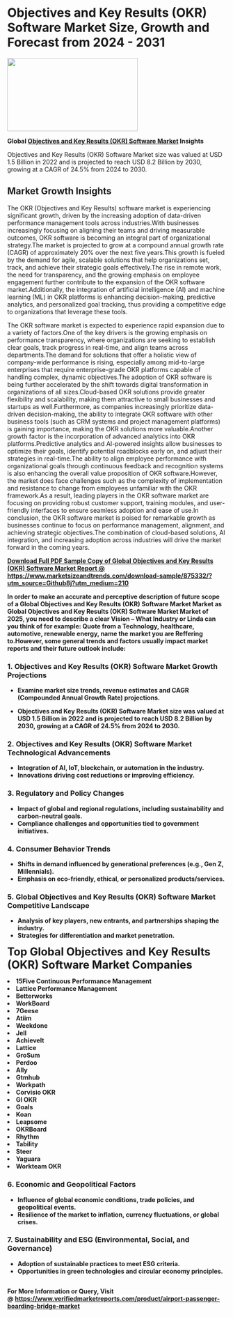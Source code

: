 <H1>Objectives and Key Results (OKR) Software Market Size, Growth and Forecast from 2024 - 2031</H1><img class="aligncenter size-medium wp-image-584254" src="https://thirdeyenews.in/wp-content/uploads/2024/09/Global-Market-Research-300x168.jpeg" alt="" width="300" height="168" /><p><strong>Global&nbsp;<a href="https://www.marketsizeandtrends.com/download-sample/875332/?utm_source=Github8j?utm_medium=210">Objectives and Key Results (OKR) Software Market</a> Insights</strong></p><p>Objectives and Key Results (OKR) Software Market size was valued at USD 1.5 Billion in 2022 and is projected to reach USD 8.2 Billion by 2030, growing at a CAGR of 24.5% from 2024 to 2030.</p><p><h2>Market Growth Insights</h2> <p>The OKR (Objectives and Key Results) software market is experiencing significant growth, driven by the increasing adoption of data-driven performance management tools across industries.With businesses increasingly focusing on aligning their teams and driving measurable outcomes, OKR software is becoming an integral part of organizational strategy.The market is projected to grow at a compound annual growth rate (CAGR) of approximately 20% over the next five years.This growth is fueled by the demand for agile, scalable solutions that help organizations set, track, and achieve their strategic goals effectively.The rise in remote work, the need for transparency, and the growing emphasis on employee engagement further contribute to the expansion of the OKR software market.Additionally, the integration of artificial intelligence (AI) and machine learning (ML) in OKR platforms is enhancing decision-making, predictive analytics, and personalized goal tracking, thus providing a competitive edge to organizations that leverage these tools.</p> <p><strong><a href="#"></a></strong></p> <p>The OKR software market is expected to experience rapid expansion due to a variety of factors.One of the key drivers is the growing emphasis on performance transparency, where organizations are seeking to establish clear goals, track progress in real-time, and align teams across departments.The demand for solutions that offer a holistic view of company-wide performance is rising, especially among mid-to-large enterprises that require enterprise-grade OKR platforms capable of handling complex, dynamic objectives.The adoption of OKR software is being further accelerated by the shift towards digital transformation in organizations of all sizes.Cloud-based OKR solutions provide greater flexibility and scalability, making them attractive to small businesses and startups as well.Furthermore, as companies increasingly prioritize data-driven decision-making, the ability to integrate OKR software with other business tools (such as CRM systems and project management platforms) is gaining importance, making the OKR solutions more valuable.Another growth factor is the incorporation of advanced analytics into OKR platforms.Predictive analytics and AI-powered insights allow businesses to optimize their goals, identify potential roadblocks early on, and adjust their strategies in real-time.The ability to align employee performance with organizational goals through continuous feedback and recognition systems is also enhancing the overall value proposition of OKR software.However, the market does face challenges such as the complexity of implementation and resistance to change from employees unfamiliar with the OKR framework.As a result, leading players in the OKR software market are focusing on providing robust customer support, training modules, and user-friendly interfaces to ensure seamless adoption and ease of use.In conclusion, the OKR software market is poised for remarkable growth as businesses continue to focus on performance management, alignment, and achieving strategic objectives.The combination of cloud-based solutions, AI integration, and increasing adoption across industries will drive the market forward in the coming years.</p> <p><strong><a href="#"></p><p><span class=""><strong>Download Full PDF Sample Copy of Global Objectives and Key Results (OKR) Software Market Report</strong> @ <a href="https://www.marketsizeandtrends.com/download-sample/875332/?utm_source=Github8j?utm_medium=210" target="_blank">https://www.marketsizeandtrends.com/download-sample/875332/?utm_source=Github8j?utm_medium=210</a></span></p><p>In order to make an accurate and perceptive description of future scope of a Global&nbsp;Objectives and Key Results (OKR) Software Market Market as Global&nbsp;Objectives and Key Results (OKR) Software Market Market of 2025, you need to describe a clear Vision &ndash; What Industry or Linda can you think of for example: Quote from a Technology, healthcare, automotive, renewable energy, name the market you are Reffering to.However, some general trends and factors usually impact market reports and their future outlook include:</p><h3>1.&nbsp;<strong>Objectives and Key Results (OKR) Software Market Growth Projections</strong></h3><ul><li>Examine market size trends, revenue estimates and CAGR (Compounded Annual Growth Rate) projections.</li><li><p>Objectives and Key Results (OKR) Software Market size was valued at USD 1.5 Billion in 2022 and is projected to reach USD 8.2 Billion by 2030, growing at a CAGR of 24.5% from 2024 to 2030.</p></li></ul><h3>2.&nbsp;<strong>Objectives and Key Results (OKR) Software Market Technological Advancements</strong></h3><ul><li>Integration of AI, IoT, blockchain, or automation in the industry.</li><li>Innovations driving cost reductions or improving efficiency.</li></ul><h3>3.&nbsp;<strong>Regulatory and Policy Changes</strong></h3><ul><li>Impact of global and regional regulations, including sustainability and carbon-neutral goals.</li><li>Compliance challenges and opportunities tied to government initiatives.</li></ul><h3>4.&nbsp;<strong>Consumer Behavior Trends</strong></h3><ul><li>Shifts in demand influenced by generational preferences (e.g., Gen Z, Millennials).</li><li>Emphasis on eco-friendly, ethical, or personalized products/services.</li></ul><h3>5.&nbsp;<strong>Global Objectives and Key Results (OKR) Software Market Competitive Landscape</strong></h3><ul><li>Analysis of key players, new entrants, and partnerships shaping the industry.</li><li>Strategies for differentiation and market penetration.</li></ul><p data-pm-slice="1 1 []"><span style="color: inherit; font-family: inherit; font-size: 25px;">Top Global Objectives and Key Results (OKR) Software Market Companies</span></p><div class="" data-test-id=""><p><li>15Five Continuous Performance Management</li><li> Lattice Performance Management</li><li> Betterworks</li><li> WorkBoard</li><li> 7Geese</li><li> Atiim</li><li> Weekdone</li><li> Jell</li><li> AchieveIt</li><li> Lattice</li><li> GroSum</li><li> Perdoo</li><li> Ally</li><li> Gtmhub</li><li> Workpath</li><li> Corvisio OKR</li><li> GI OKR</li><li> Goals</li><li> Koan</li><li> Leapsome</li><li> OKRBoard</li><li> Rhythm</li><li> Tability</li><li> Steer</li><li> Yaguara</li><li> Workteam OKR</li></p></div><h3>6.&nbsp;<strong>Economic and Geopolitical Factors</strong></h3><ul><li>Influence of global economic conditions, trade policies, and geopolitical events.</li><li>Resilience of the market to inflation, currency fluctuations, or global crises.</li></ul><h3>7.&nbsp;<strong>Sustainability and ESG (Environmental, Social, and Governance)</strong></h3><ul><li>Adoption of sustainable practices to meet ESG criteria.</li><li>Opportunities in green technologies and circular economy principles.</li></ul><h2><strong style="font-size: 14px;">For More Information or Query, Visit @&nbsp;</strong><a style="background-color: #ffffff; font-size: 14px;" href="https://www.marketsizeandtrends.com/report/objectives-and-key-results-okr-software-market/" target="_blank">https://www.verifiedmarketreports.com/product/airport-passenger-boarding-bridge-market</a></h2>